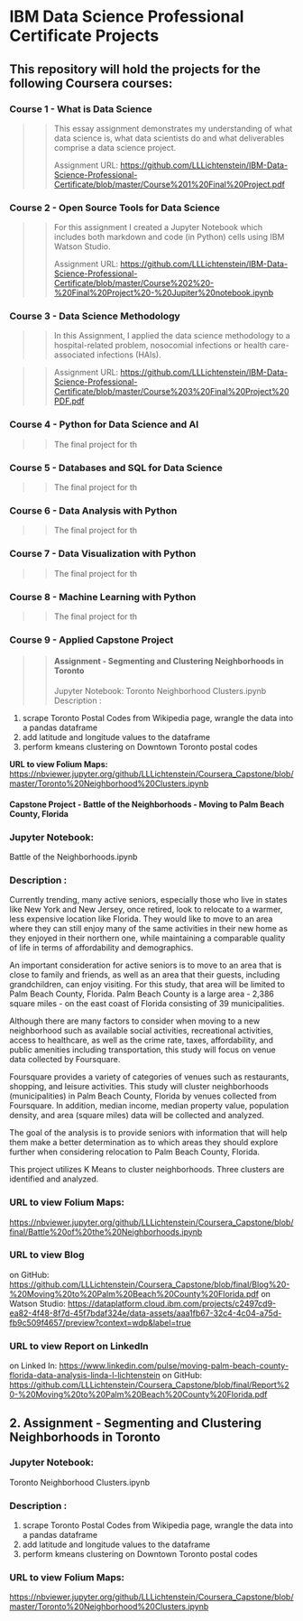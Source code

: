 # IBM Data Science Professional Certificate Projects <br>
## This repository will hold the projects for the following Coursera courses: <br>
### Course 1 - What is Data Science <br>
> > This essay assignment demonstrates my understanding of what data science is, what data scientists do and what deliverables comprise a data science project.<br>
> >
> > Assignment URL: https://github.com/LLLichtenstein/IBM-Data-Science-Professional-Certificate/blob/master/Course%201%20Final%20Project.pdf
### Course 2 - Open Source Tools for Data Science <br>
> >For this assignment I created a Jupyter Notebook which includes both markdown and code (in Python) cells using IBM Watson Studio.<br>
> >
> > Assignment URL: https://github.com/LLLichtenstein/IBM-Data-Science-Professional-Certificate/blob/master/Course%202%20-%20Final%20Project%20-%20Jupiter%20notebook.ipynb
### Course 3 - Data Science Methodology <br>
> > In this Assignment, I applied the data science methodology to a hospital-related problem, nosocomial infections or health care-associated infections (HAIs).<br>

> > Assignment URL: https://github.com/LLLichtenstein/IBM-Data-Science-Professional-Certificate/blob/master/Course%203%20Final%20Project%20PDF.pdf
### Course 4 - Python for Data Science and AI <br>
> > The final project for th
### Course 5 - Databases and SQL for Data Science <br>
> > The final project for th
### Course 6 - Data Analysis with Python <br>
> > The final project for th
### Course 7 - Data Visualization with Python <br>
> > The final project for th
### Course 8 - Machine Learning with Python <br>
> > The final project for th
### Course 9 - Applied Capstone Project <br>
> > #### Assignment - Segmenting and Clustering Neighborhoods in Toronto
> > Jupyter Notebook: Toronto Neighborhood Clusters.ipynb <br>
> > Description :
1. scrape Toronto Postal Codes from Wikipedia page, wrangle the data into a pandas dataframe
2. add latitude and longitude values to the dataframe
3. perform kmeans clustering on Downtown Toronto postal codes

**URL to view Folium Maps:**
https://nbviewer.jupyter.org/github/LLLichtenstein/Coursera_Capstone/blob/master/Toronto%20Neighborhood%20Clusters.ipynb


#### Capstone Project - Battle of the Neighborhoods - Moving to Palm Beach County, Florida
### Jupyter Notebook: 
Battle of the Neighborhoods.ipynb

### Description :
Currently trending, many active seniors, especially those who live in states like New York and New Jersey, once retired, look to relocate to a warmer, less expensive location like Florida. They would like to move to an area where they can still enjoy many of the same activities in their new home as they enjoyed in their northern one, while maintaining a comparable quality of life in terms of affordability and demographics.

An important consideration for active seniors is to move to an area that is close to family and friends, as well as an area that their guests, including grandchildren, can enjoy visiting. For this study, that area will be limited to Palm Beach County, Florida. Palm Beach County is a large area - 2,386 square miles - on the east coast of Florida consisting of 39 municipalities.

Although there are many factors to consider when moving to a new neighborhood such as available social activities, recreational activities, access to healthcare, as well as the crime rate, taxes, affordability, and public amenities including transportation, this study will focus on venue data collected by Foursquare.

Foursquare provides a variety of categories of venues such as restaurants, shopping, and leisure activities. This study will cluster neighborhoods (municipalities) in Palm Beach County, Florida by venues collected from Foursquare. In addition, median income, median property value, population density, and area (square miles) data will be collected and analyzed.

The goal of the analysis is to provide seniors with information that will help them make a better determination as to which areas they should explore further when considering relocation to Palm Beach County, Florida.

This project utilizes K Means to cluster neighborhoods. Three clusters are identified and analyzed.

### URL to view Folium Maps:
https://nbviewer.jupyter.org/github/LLLichtenstein/Coursera_Capstone/blob/final/Battle%20of%20the%20Neighborhoods.ipynb

### URL to view Blog
on GitHub: https://github.com/LLLichtenstein/Coursera_Capstone/blob/final/Blog%20-%20Moving%20to%20Palm%20Beach%20County%20Florida.pdf
on Watson Studio: https://dataplatform.cloud.ibm.com/projects/c2497cd9-ea82-4f48-8f7d-45f7bdaf324e/data-assets/aaa1fb67-32c4-4c04-a75d-fb9c509f4657/preview?context=wdp&label=true

### URL to view Report on LinkedIn
on Linked In: https://www.linkedin.com/pulse/moving-palm-beach-county-florida-data-analysis-linda-l-lichtenstein
on GitHub: https://github.com/LLLichtenstein/Coursera_Capstone/blob/final/Report%20-%20Moving%20to%20Palm%20Beach%20County%20Florida.pdf

## 2. Assignment - Segmenting and Clustering Neighborhoods in Toronto
### Jupyter Notebook: 
Toronto Neighborhood Clusters.ipynb

### Description :
1. scrape Toronto Postal Codes from Wikipedia page, wrangle the data into a pandas dataframe
2. add latitude and longitude values to the dataframe
3. perform kmeans clustering on Downtown Toronto postal codes

### URL to view Folium Maps:
https://nbviewer.jupyter.org/github/LLLichtenstein/Coursera_Capstone/blob/master/Toronto%20Neighborhood%20Clusters.ipynb
